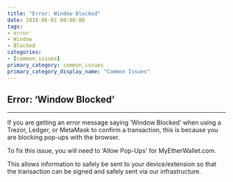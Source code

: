 ```yaml
---
title: "Error: Window Blocked"
date: 2018-06-01 00:08:00
tags:
- error
- Window
- Blocked
categories:
- [common_issues]
primary_category: common_issues
primary_category_display_name: "Common Issues"
---
```


## Error: ‘Window Blocked’
***

If you are getting an error message saying ‘Window Blocked’ when using a Trezor, Ledger, or MetaMask to confirm a transaction, this is because you are blocking pop-ups with the browser. 

To fix this issue, you will need to ‘Allow Pop-Ups’ for MyEtherWallet.com.

This allows information to safely be sent to your device/extension so that the transaction can be signed and safely sent via our infrastructure.
